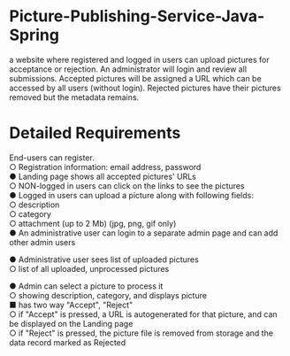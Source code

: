 # Picture-Publishing-Service-Java-Spring
a website where registered and logged in users can upload pictures for acceptance or rejection. An administrator will login and review all submissions. Accepted pictures will be assigned a URL which can be accessed by all users (without login). Rejected pictures have their pictures removed but the metadata remains.

# Detailed Requirements
End-users can register. </br>
○ Registration information: email address, password</br>
  ● Landing page shows all accepted pictures' URLs</br>
○ NON-logged in users can click on the links to see the pictures</br>
● Logged in users can upload a picture along with following fields:</br>
○ description</br>
○ category</br>
○ attachment (up to 2 Mb) (jpg, png, gif only)</br>
● An administrative user can login to a separate admin page and can add other admin users</br>

● Administrative user sees list of uploaded pictures</br>
○ list of all uploaded, unprocessed pictures</br>

● Admin can select a picture to process it</br>
○  showing description, category, and displays
picture</br>
■ has two way "Accept", "Reject"</br>
○ if "Accept" is pressed, a URL is autogenerated for that picture, and can be
displayed on the Landing page</br>
○ if "Reject" is pressed, the picture file is removed from storage and the data record marked as
Rejected</br>
